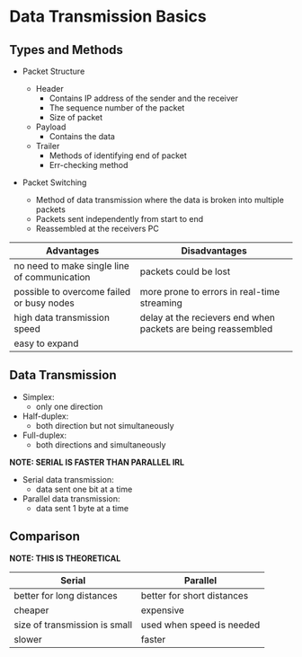 # Data Transmission Basics

## Types and Methods
- Packet Structure
    - Header
        - Contains IP address of the sender and the receiver
        - The sequence number of the packet
        - Size of packet
    - Payload
        - Contains the data
    - Trailer
        - Methods of identifying end of packet
        - Err-checking method

- Packet Switching
    - Method of data transmission where the data is broken into multiple packets
    - Packets sent independently from start to end
    - Reassembled at the receivers PC

| Advantages | Disadvantages |
|------------|---------------|
|no need to make single line of communication | packets could be lost |
|possible to overcome failed or busy nodes | more prone to errors in real-time streaming |
| high data transmission speed | delay at the recievers end when packets are being reassembled |
| easy to expand | |

## Data Transmission
- Simplex: 
    - only one direction
- Half-duplex:
    - both direction but not simultaneously
- Full-duplex:
    - both directions and simultaneously

**NOTE: SERIAL IS FASTER THAN PARALLEL IRL**
- Serial data transmission:
    - data sent one bit at a time
- Parallel data transmission:
    - data sent 1 byte at a time

## Comparison
**NOTE: THIS IS THEORETICAL**

| Serial | Parallel |
|--------|----------|
| better for long distances | better for short distances |
| cheaper | expensive |
| size of transmission is small | used when speed is needed |
| slower | faster |
